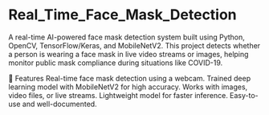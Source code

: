 # Real_Time_Face_Mask_Detection
A real-time AI-powered face mask detection system built using Python, OpenCV, TensorFlow/Keras, and MobileNetV2. This project detects whether a person is wearing a face mask in live video streams or images, helping monitor public mask compliance during situations like COVID-19.

📌 Features
    Real-time face mask detection using a webcam.
    Trained deep learning model with MobileNetV2 for high accuracy.
    Works with images, video files, or live streams.
    Lightweight model for faster inference.
    Easy-to-use and well-documented.


